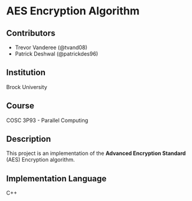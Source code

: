 # AES Encryption Algorithm

## Contributors

- Trevor Vanderee (@tvand08)
- Patrick Deshwal (@patrickdes96)

## Institution

Brock University

## Course

COSC 3P93 - Parallel Computing

## Description

This project is an implementation of the **Advanced Encryption Standard** (AES) Encryption algorithm.

## Implementation Language

C++
